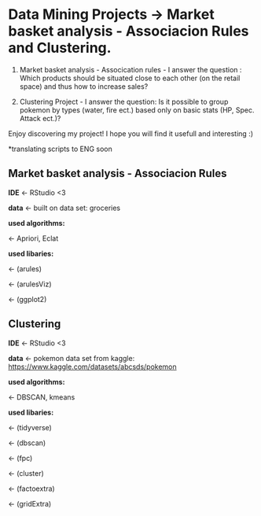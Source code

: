# Data Mining Projects -> Market basket analysis - Associacion Rules and Clustering.

1. Market basket analysis - Assocication rules - I answer the question : Which products should be situated close to each other (on the retail space) and thus how to increase sales?

2. Clustering Project - I answer the question: Is it possible to group pokemon by types (water, fire ect.) based only on basic stats (HP, Spec. Attack ect.)?

Enjoy discovering my project! I hope you will find it usefull and interesting :) 

*translating scripts to ENG soon


## Market basket analysis - Associacion Rules 

**IDE** <- RStudio <3

**data** <- built on data set: groceries

**used algorithms:**

<- Apriori, Eclat

**used libaries:**

<- (arules)

<- (arulesViz)

<- (ggplot2)

## Clustering

**IDE** <- RStudio <3

**data** <- pokemon data set from kaggle: https://www.kaggle.com/datasets/abcsds/pokemon

**used algorithms:**

<- DBSCAN, kmeans

**used libaries:**

<- (tidyverse)

<- (dbscan)

<- (fpc)

<- (cluster)

<- (factoextra)

<- (gridExtra)
